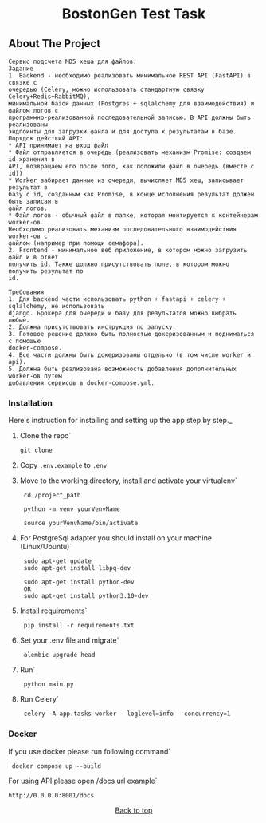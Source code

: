 <div id="top"></div>
<h1 align="center">BostonGen Test Task</h1>

## About The Project

```text
Сервис подсчета MD5 хеша для файлов.
Задание
1. Backend - необходимо реализовать минимальное REST API (FastAPI) в связке с
очередью (Celery, можно использовать стандартную связку Celery+Redis+RabbitMQ),
минимальной базой данных (Postgres + sqlalchemy для взаимодействия) и файлом логов с
программно-реализованной последовательной записью. В API должны быть реализованы
эндпоинты для загрузки файла и для доступа к результатам в базе.
Порядок действий API:
* API принимает на вход файл
* Файл отправляется в очередь (реализовать механизм Promise: создаем id хранения в
API, возвращаем его после того, как положили файл в очередь (вместе с id))
* Worker забирает данные из очереди, вычисляет MD5 хеш, записывает результат в
базу с id, созданным как Promise, в конце исполнения результат должен быть записан в
файл логов.
* Файл логов - обычный файл в папке, которая монтируется к контейнерам worker-ов.
Необходимо реализовать механизм последовательного взаимодействия worker-ов с
файлом (например при помощи семафора).
2. Frontend - минимальное веб приложение, в котором можно загрузить файл и в ответ
получить id. Также должно присутствовать поле, в котором можно получить результат по
id.

Требования
1. Для backend части использовать python + fastapi + celery + sqlalchemy, не использовать
django. Брокера для очереди и базу для результатов можно выбрать любые.
2. Должна присутствовать инструкция по запуску.
3. Готовое решение должно быть полностью докеризованным и подниматься с помощью
docker-compose.
4. Все части должны быть докеризованы отдельно (в том числе worker и api).
5. Должна быть реализована возможность добавления дополнительных worker-ов путем
добавления сервисов в docker-compose.yml.
```

### Installation

Here's instruction for installing and setting up the app step by step._

1. Clone the repo`
   ```shell
   git clone 
   ```

2. Copy ```.env.example``` to ```.env```


3. Move to the working directory, install and activate your virtualenv`
   ```shell
    cd /project_path 
   ```
   ```shell
    python -m venv yourVenvName
   ```
   ```shell
    source yourVenvName/bin/activate
   ```

4. For PostgreSql adapter you should install on your machine (Linux/Ubuntu)`
   ```shell
    sudo apt-get update
    sudo apt-get install libpq-dev
   ```
   ```shell
    sudo apt-get install python-dev
    OR
    sudo apt-get install python3.10-dev
   ```

5. Install requirements`
   ```shell
    pip install -r requirements.txt
   ```

6. Set your .env file and migrate`
   ```shell
    alembic upgrade head
   ```

7. Run`
   ```shell
    python main.py
   ```

8. Run Celery`
   ```shell
    celery -A app.tasks worker --loglevel=info --concurrency=1
   ```

### Docker

If you use docker please run following command`

   ```shell
    docker compose up --build
   ```

For using API please open /docs url example`
```text
http://0.0.0.0:8001/docs
```

<p align="center"><a href="#top">Back to top</a></p>
